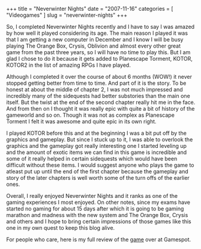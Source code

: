 +++
title = "Neverwinter Nights"
date = "2007-11-16"
categories = [
  "Videogames"
]
slug = "neverwinter-nights"
+++

So, I completed Neverwinter Nights recently and I have to say I was amazed by how well it played considering its age. The main reason I played it was that I am getting a new computer in December and I know I will be busy playing The Orange Box, Crysis, Oblivion and almost every other great game from the past three years, so I will have no time to play this. But I am glad I chose to do it because it gets added to Planescape Torment, KOTOR, KOTOR2 in the list of amazing RPGs I have played.

Although I completed it over the course of about 6 months (WOW!) it never stopped getting better from time to time. And part of it is the story. To be honest at about the middle of chapter 2, I was not much impressed and incredibly many of the sidequests had better substories than the main one itself. But the twist at the end of the second chapter really hit me in the face. And from then on I thought it was really epic with quite a bit of history of the gameworld and so on. Though it was not as complex as Planescape Torment I felt it was awesome and quite epic in its own right.

I played KOTOR before this and at the beginning I was a bit put off by the graphics and gameplay. But since I stuck up to it, I was able to overlook the graphics and the gameplay got really interesting one I started leveling up and the amount of exotic items we can find in this game is incredible and some of it really helped in certain sidequests which would have been difficult without these items. I would suggest anyone who plays the game to atleast put up until the end of the first chapter because the gameplay and story of the later chapters is well worth some of the turn offs of the earlier ones.

Overall, I really enjoyed Neverwinter Nights and it ranks as one of the gaming experiences I most enjoyed. On other notes, since my exams have started no gaming for about 15 days after which it is going to be gaming marathon and madness with the new system and The Orange Box, Crysis and others and I hope to bring certain impressions of those games like this one in my own quest to keep this blog alive.

For people who care, here is my full review of the [game](https://www.gamespot.com/neverwinter-nights/user-reviews/2200-376570/) over at Gamespot.
